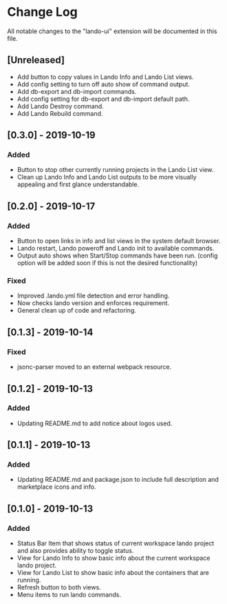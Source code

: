 # Change Log

All notable changes to the "lando-ui" extension will be documented in this file.

## [Unreleased]

- Add button to copy values in Lando Info and Lando List views.
- Add config setting to turn off auto show of command output.
- Add db-export and db-import commands.
- Add config setting for db-export and db-import default path.
- Add Lando Destroy command.
- Add Lando Rebuild command.

## [0.3.0] - 2019-10-19

### Added

- Button to stop other currently running projects in the Lando List view.
- Clean up Lando Info and Lando List outputs to be more visually appealing and first glance understandable.

## [0.2.0] - 2019-10-17

### Added

- Button to open links in info and list views in the system default browser.
- Lando restart, Lando poweroff and Lando init to available commands.
- Output auto shows when Start/Stop commands have been run. (config option will be added soon if this is not the desired functionality)

### Fixed

- Improved .lando.yml file detection and error handling.
- Now checks lando version and enforces requirement.
- General clean up of code and refactoring.

## [0.1.3] - 2019-10-14

### Fixed

- jsonc-parser moved to an external webpack resource.

## [0.1.2] - 2019-10-13

### Added

- Updating README.md to add notice about logos used.

## [0.1.1] - 2019-10-13

### Added

- Updating README.md and package.json to include full description and marketplace icons and info.

## [0.1.0] - 2019-10-13

### Added

- Status Bar Item that shows status of current workspace lando project and also provides ability to toggle status.
- View for Lando Info to show basic info about the current workspace lando project.
- View for Lando List to show basic info about the containers that are running.
- Refresh button to both views.
- Menu items to run lando commands.
